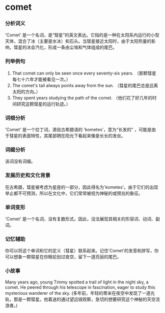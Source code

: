 # comet

### 分析词义

  

'Comet' 是一个名词，是“彗星”的英文表达。它指的是一种在太阳系内运行的小型天体，混合了冰（主要是水冰）和石头。当彗星接近太阳时，由于太阳热量的影响，彗星的冰会汽化，形成一条由尘埃和气体组成的尾巴。

  

### 列举例句

  

1.  That comet can only be seen once every seventy-six years. （那颗彗星每七十六年才能被看见一次。）
2.  The comet's tail always points away from the sun. （彗星的尾巴总是远离太阳的方向。）
3.  They spent years studying the path of the comet. （他们花了好几年的时间研究这颗彗星的运行轨迹。）

  

### 词根分析

  

'Comet' 是一个拉丁词，源自古希腊语的 'kometes'，意为“长发的” ，可能是由于彗星的表面特性，其尾部晒在阳光下看起来像是长长的发丝。

  

### 词缀分析

  

该词没有词缀。

  

### 发展历史和文化背景

  

在古希腊，彗星被考虑为星座的一部分，因此得名为'kometes'。由于它们的出现举止都不可预测，所以在文化中，它们常常被视为神秘的或预兆的象征。

  

### 单词变形

  

'Comet' 是一个名词，没有复数形式。因此，没法展现其相关的形容词、动词、副词。

  

### 记忆辅助

  

你可以将这个单词和它的定义（彗星）联系起来。记住'Comet'的发音和拼写，你可以想象一颗彗星在你眼前划过夜空，留下一道亮丽的尾巴。

  

### 小故事

  

Many years ago, young Timmy spotted a trail of light in the night sky, a comet. He peered through his telescope in fascination, eager to study this mysterious wanderer of the sky. (多年前，年轻的蒂米在夜空中发现了一道光轨，那是一颗彗星。他着迷的通过望远镜观察，急切的想要研究这个神秘的天空流浪者。)
